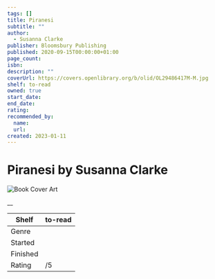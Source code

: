 ```yaml
---
tags: []
title: Piranesi
subtitle: ""
author:
  - Susanna Clarke
publisher: Bloomsbury Publishing
published: 2020-09-15T00:00:00+01:00
page_count:
isbn:
description: ""
coverUrl: https://covers.openlibrary.org/b/olid/OL29486417M-M.jpg
shelf: to-read
owned: true
start_date:
end_date:
rating:
recommended_by:
  name:
  url:
created: 2023-01-11
---
```


# Piranesi by Susanna Clarke

![Book Cover Art](https://covers.openlibrary.org/b/olid/OL29486417M-M.jpg)

__

| Shelf | to-read |
| --- | --- |
| Genre |  |
| Started |  |
| Finished |  |
| Rating | /5 |


